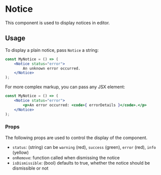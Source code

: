 # Notice

This component is used to display notices in editor.

## Usage

To display a plain notice, pass `Notice` a string:

```jsx
const MyNotice = () => (
	<Notice status="error">
		An unknown error occurred.
	</Notice>
);
```

For more complex markup, you can pass any JSX element:

```jsx
const MyNotice = () => (
	<Notice status="error">
		<p>An error occurred: <code>{ errorDetails }</code>.</p>
	</Notice>
);
```

### Props

The following props are used to control the display of the component.

* `status`: (string) can be `warning` (red), `success` (green), `error` (red), `info` (yellow)
* `onRemove`: function called when dismissing the notice
* `isDismissible`: (bool) defaults to true, whether the notice should be dismissible or not
